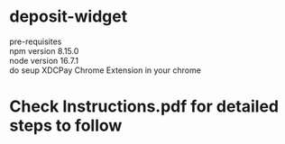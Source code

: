 # deposit-widget

pre-requisites  
npm version 8.15.0  
node version 16.7.1  
do seup XDCPay Chrome Extension in your chrome  

# Check Instructions.pdf for detailed steps to follow
